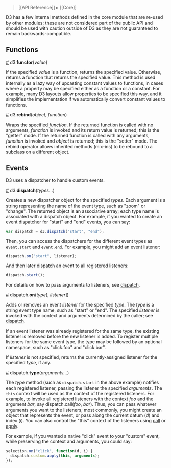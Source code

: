 > [[API Reference]] ▸ [[Core]]

D3 has a few internal methods defined in the core module that are re-used by other modules; these are not considered part of the public API and should be used with caution outside of D3 as they are not guaranteed to remain backwards-compatible.

## Functions

<a name="functor" href="Internals#wiki-functor">#</a> d3.<b>functor</b>(<i>value</i>)

If the specified *value* is a function, returns the specified value. Otherwise, returns a function that returns the specified value. This method is used internally as a lazy way of upcasting constant values to functions, in cases where a property may be specified either as a function or a constant. For example, many D3 layouts allow properties to be specified this way, and it simplifies the implementation if we automatically convert constant values to functions.

<a name="rebind" href="Internals#wiki-rebind">#</a> d3.<b>rebind</b>(<i>object</i>, <i>function</i>)

Wraps the specified *function*. If the returned function is called with no arguments, *function* is invoked and its return value is returned; this is the "getter" mode. If the returned function is called with any arguments, *function* is invoked and *object* is returned; this is the "setter" mode. The rebind operator allows inherited methods (mix-ins) to be rebound to a subclass on a different object.

## Events

D3 uses a dispatcher to handle custom events.

<a name="d3_dispatch" href="Internals#wiki-d3_dispatch">#</a> d3.<b>dispatch</b>(<i>types…</i>)

Creates a new dispatcher object for the specified *types*. Each argument is a string representing the name of the event type, such as "zoom" or "change". The returned object is an associative array; each type name is associated with a dispatch object. For example, if you wanted to create an event dispatcher for "start" and "end" events, you can say:

```javascript
var dispatch = d3.dispatch("start", "end");
```

Then, you can access the dispatchers for the different event types as `event.start` and `event.end`. For example, you might add an event listener:

```javascript
dispatch.on("start", listener);
```

And then later dispatch an event to all registered listeners:

```javascript
dispatch.start();
```

For details on how to pass arguments to listeners, see [dispatch](#wiki-dispatch).

<a name="dispatch_on" href="Internals#wiki-dispatch_on">#</a> dispatch.<b>on</b>(<i>type</i>[, <i>listener</i>])

Adds or removes an event *listener* for the specified *type*. The *type* is a string event type name, such as "start" or "end".  The specified *listener* is invoked with the context and arguments determined by the caller; see [dispatch](#wiki-dispatch). 

If an event listener was already registered for the same type, the existing listener is removed before the new listener is added. To register multiple listeners for the same event type, the type may be followed by an optional namespace, such as "click.foo" and "click.bar".

If *listener* is not specified, returns the currently-assigned listener for the specified *type*, if any.

<a name="dispatch" href="Internals#wiki-dispatch">#</a> dispatch.<b>type</b>(<i>arguments…</i>)

The *type* method (such as `dispatch.start` in the above example) notifies each registered listener, passing the listener the specified *arguments*. The `this` context will be used as the context of the registered listeners. For example, to invoke all registered listeners with the context *foo* and the argument *bar*, say dispatch.call(*foo*, *bar*). Thus, you can pass whatever arguments you want to the listeners; most commonly, you might create an object that represents the event, or pass along the current datum (*d*) and index (*i*). You can also control the "this" context of the listeners using [call](https://developer.mozilla.org/en/JavaScript/Reference/Global_Objects/Function/Call) or [apply](https://developer.mozilla.org/en/JavaScript/Reference/Global_Objects/Function/Apply).

For example, if you wanted a native "click" event to your "custom" event, while preserving the context and arguments, you could say:

```javascript
selection.on("click", function(d, i) {
  dispatch.custom.apply(this, arguments);
});
```
